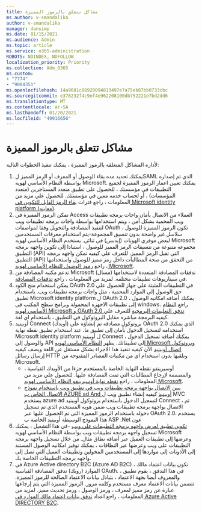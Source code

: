 ```yaml
---
title: مشاكل تتعلق بالرموز المميزة
ms.author: v-smandalika
author: v-smandalika
manager: dansimp
ms.date: 01/15/2021
ms.audience: Admin
ms.topic: article
ms.service: o365-administration
ROBOTS: NOINDEX, NOFOLLOW
localization_priority: Priority
ms.collection: Adm_O365
ms.custom:
- "7774"
- "9004351"
ms.openlocfilehash: 14a9681c08920094813497e7a75eb87bb0733cbc
ms.sourcegitcommit: e378232f4c9ef4e962208100db752221e7bd2dd6
ms.translationtype: MT
ms.contentlocale: ar-SA
ms.lasthandoff: 01/20/2021
ms.locfileid: "49916656"
---
```

# <a name="issues-with-tokens"></a>مشاكل تتعلق بالرموز المميزة

لأداره المشاكل المتعلقة بالرموز المميزة ، يمكنك تنفيذ الخطوات التالية:

1. يمكنك تحديد مده بقاء الوصول أو المعرف أو الرمز المميز لSAML الذي تم إصداره بواسطة النظام الأساسي لهويه Microsoft. يمكنك تعيين اعمار الرموز المميزة لجميع التطبيقات في مؤسستك ، للحصول علي تطبيق متعدد المستاجرين (متعدد المؤسسات) ، أو لحساب خدمه معين في مؤسستك. للحصول علي مزيد من المعلومات ، راجع فترات [بقاء الرمز القابل للتكوين في Microsoft identity platform (معاينه)](https://docs.microsoft.com/azure/active-directory/develop/active-directory-configurable-token-lifetimes).
2. تمكن الرموز المميزة في Access العملاء من الاتصال بأمان واجات برمجه تطبيقات ويب المحمية بشكل أمن ، ويتم استخدامها بواسطة واجات برمجه تطبيقات ويب لتنفيذ المصادقة والتخويل وفقا لمواصفات OAuth ، تكون الرموز المميزة للوصول سلاسل غير واضحة بدون تنسيق المجموعة-يتم استخدام معرفات المستخدمين لبعض موفري الهويات (إيدبس) في ثنائي. يستخدم النظام الأساسي لهويه Microsoft مجموعه متنوعة من تنسيقات الرمز المميز للوصول ، استنادا إلى تكوين واجهه برمجه التطبيق (API) التي تقبل الرمز المميز. للتعرف علي كيفيه تمكن واجهه برمجه التطبيق (API) من التحقق من صحة المطالبات داخل رمز مميز للوصول واستخدامها ، راجع [رموز الوصول للنظام الأساسي لهويه Microsoft](https://docs.microsoft.com/azure/active-directory/develop/userinfo#calling-the-userinfo-endpoint).
3. تدعم مكتبه المصادقة من Microsoft (مسال) تدفقات المصادقة المتعددة لاستخدامها في سيناريوهات تطبيقات مختلفه. لمزيد من المعلومات ، راجع [تدفقات المصادقة](https://docs.microsoft.com/azure/active-directory/develop/msal-authentication-flows#how-each-flow-emits-tokens-and-codes).
4. يمكن استخدام منح الكود OAuth 2.0 في التطبيقات المثبتة علي جهاز للحصول علي حق الوصول إلى الموارد المحمية ، مثل واجات برمجه تطبيقات ويب. باستخدام تطبيق Microsoft identity platform ل OAuth 2.0 ، يمكنك أضافه امكانيه الوصول إلى تطبيقات الاجهزه المحمولة وبرامج سطح المكتب في windows. راجع [النظام الأساسي لهويه Microsoft و OAuth 2.0 تدفق التعليمات البرمجية](https://docs.microsoft.com/azure/active-directory/develop/v2-oauth2-auth-code-flow#refresh-the-access-token) للتعرف علي كيفيه البرمجة مباشره مقابل البروتوكول في التطبيق ، باستخدام اي لغة.
5. أوبينيد Connect (أويدك) بروتوكول مصادقه تم إنشاؤه علي OAuth 2.0 الذي يمكنك استخدامه لتسجيل الدخول بأمان إلى تطبيق ما. عند استخدام تطبيق نقطه نهاية Microsoft identity platform ل أوبينيد Connect ، يمكنك أضافه تسجيل الدخول والوصول إلى API إلى تطبيقاتك. يظهر [النظام الأساسي لهويه Microsoft وبروتوكول اتصال أوبينيد](https://docs.microsoft.com/azure/active-directory/develop/v2-protocols-oidc#send-the-sign-in-request) الآن كيفيه تنفيذ هذا الاجراء بشكل مستقل عن اللغة ويصف كيفيه إرسال رسائل HTTP وتلقيها بدون استخدام اي من مكتبات المصادر المفتوحة من Microsoft.
    - أوسيرينفو نقطه النهاية الخاصة بالمستخدم جزءا من الأويدك القياسية ، والمصممة لإرجاع المطالبات التي تمت المصادقة عليها. للحصول علي مزيد من المعلومات ، راجع [نقطه نهاية أوسيرينفو النظام الأساسي لهويه Microsoft](https://docs.microsoft.com/azure/active-directory/develop/userinfo#consider-use-an-id-token-instead).
    - يبين [الاتصال بواجهة برمجه تطبيقات ويب في تطبيق ويب باستخدام نموذج الاتصال الخاص ب AZURE ad And أوبينيد](https://docs.microsoft.com/samples/azure-samples/active-directory-dotnet-webapp-webapi-openidconnect/active-directory-dotnet-webapp-webapi-openidconnect/) كيفيه إنشاء تطبيق ويب ل MVC يستخدم azure ad لتسجيل الدخول باستخدام بروتوكول أوبينيد Connect ، ثم الاتصال بواجهة برمجه تطبيقات ويب ضمن هويه المستخدم الذي تم تسجيل دخوله باستخدام الرموز المميزة التي تم الحصول عليها عبر OAuth 2.0. يستخدم هذا النموذج الوسيطة أوبينيد الخاصة ب ASP .Net عون
6. [تكوين تطبيق لعرض واجهه برمجه التطبيقات علي ويب](https://docs.microsoft.com/azure/active-directory/develop/quickstart-configure-app-expose-web-apis) -في هذا التشغيل ، يمكنك تسجيل واجهه برمجه تطبيقات ويب بواسطة النظام الأساسي لهويه Microsoft وعرضها إلى تطبيقات العميل عبر أضافه نطاق مثال. من خلال تسجيل واجهه برمجه التطبيقات علي ويب وعرضها عبر النطاقات ، يمكنك توفير امكانيه الوصول المستند إلى الأذونات إلى مواردها إلى المستخدمين المخولين وتطبيقات العميل التي تصل إلى واجهه برمجه التطبيقات الخاصة بك.
7. في Azure Active directory B2C (Azure AD B2C) ، تكون بيانات اعتماد مالك الموارد (روبك) تدفق المصادقة القياسية OAuth. في هذا التدفق ، يقوم تطبيق ، والمعروف أيضا بجهة الاعتماد ، بتبادل بيانات الاعتماد الصالحة للرموز المميزة. تتضمن بيانات الاعتماد معرف مستخدم وكلمه مرور. الرموز المميزة التي يتم إرجاعها عبارة عن رمز مميز لمعرف ، ورمز الوصول ، ورمز تحديث مميز. لمزيد من المعلومات ، راجع اعداد [تدفق بيانات اعتماد مالك الموارد في Azure Active DIRECTORY B2C](https://docs.microsoft.com/azure/active-directory-b2c/add-ropc-policy?tabs=app-reg-ga&pivots=b2c-user-flow). 

